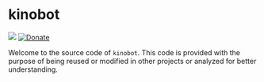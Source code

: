 # kinobot
![](https://tokei.rs/b1/github/vitiko98/kinobot)
[![Donate](https://img.shields.io/badge/Donate-PayPal-green.svg)](https://www.paypal.com/cgi-bin/webscr?cmd=_s-xclick&hosted_button_id=VZWSWVGZGJRMU&source=url)


Welcome to the source code of `kinobot`. This code is provided with the purpose of being reused or modified in other projects or analyzed for better understanding.

